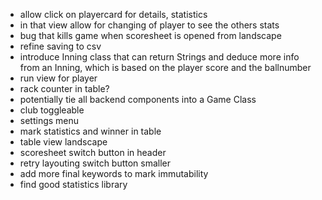 - allow click on playercard for details, statistics
- in that view allow for changing of player to see the others stats
- bug that kills game when scoresheet is opened from landscape
- refine saving to csv
- introduce Inning class that can return Strings and deduce more info from an Inning, which is based on the player score and the ballnumber
- run view for player
- rack counter in table?
- potentially tie all backend components into a Game Class
- club toggleable
- settings menu
- mark statistics and winner in table 
- table view landscape
- scoresheet switch button in header
- retry layouting switch button smaller
- add more final keywords to mark immutability
- find good statistics library
